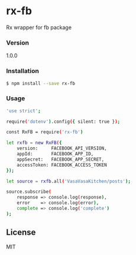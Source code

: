 # rx-fb
Rx wrapper for fb package

### Version
1.0.0

### Installation

```sh
$ npm install --save rx-fb
```

### Usage

```sh
'use strict';

require('dotenv').config({ silent: true });

const RxFB = require('rx-fb')

let rxfb = new RxFB({
    version:     FACEBOOK_API_VERSION,
    appId:       FACEBOOK_APP_ID,
    appSecret:   FACEBOOK_APP_SECRET,
    accessToken: FACEBOOK_ACCESS_TOKEN
});

let source = rxfb.all('VasaVasaKitchen/posts');

source.subscribe(
    response => console.log(response),
    error    => console.log(error),
    complete => console.log('complete')
);
```

License
----

MIT
